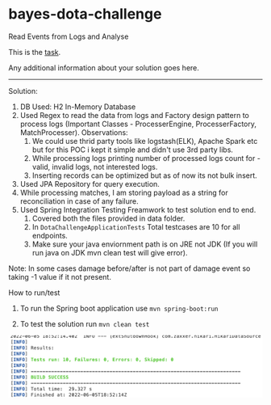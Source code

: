 # bayes-dota-challenge
Read Events from Logs and Analyse 

This is the [task](TASK.md).

Any additional information about your solution goes here.

----------------------

Solution:

1. DB Used: H2 In-Memory Database
2. Used Regex to read the data from logs and Factory design pattern to process logs (Important Classes - ProcesserEngine, ProcesserFactory, MatchProcesser).
    Observations:
    1. We could use thrid party tools like logstash(ELK), Apache Spark etc but for this POC i kept it simple and didn't use 3rd party libs.
    2. While processing logs printing number of processed logs count for - valid, invalid logs, not interested logs.
    3. Inserting records can be optimized but as of now its not bulk insert.
3. Used JPA Repository for query execution.
4. While processing matches, I am storing payload as a string for reconciliation in case of any failure. 
5. Used Spring Integration Testing Freamwork to test solution end to end.
    1. Covered both the files provided in data folder.
    2. In ``DotaChallengeApplicationTests`` Total testcases are 10 for all endpoints.
    3. Make sure your java enviornment path is on JRE not JDK (If you will run java on JDK mvn clean test will give error).

Note: In some cases damage before/after is not part of damage event so taking -1 value if it not present.

How to run/test

1. To run the Spring boot application use
  `mvn spring-boot:run`

2. To test the solution run 
  `mvn clean test`
  
![test_case](test_case.png "Optional title")
  


